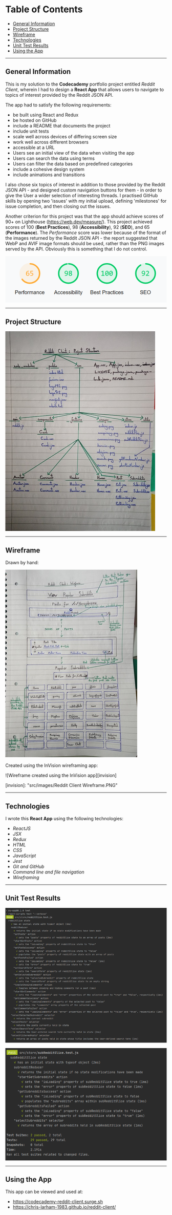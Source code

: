 # Table of Contents

* [General Information](#general-information)
* [Project Structure](#project-structure)
* [Wireframe](#wireframe)
* [Technologies](#technologies)
* [Unit Test Results](#unit-test-results)
* [Using the App](#using-the-app)

***

## General Information

This is my solution to the **Codecademy** portfolio project entitled *Reddit Client*, wherein I had to design 
a **React App** that allows users to navigate to topics of interest provided by the Reddit JSON API.

The app had to satisfy the following requirements:

- be built using React and Redux
- be hosted on GitHub
- include a README that documents the project
- include unit tests
- scale well across devices of differing screen size
- work well across different browsers
- accessible at a URL
- Users see an initial view of the data when visiting the app
- Users can search the data using terms
- Users can filter the data based on predefined categories
- include a cohesive design system
- include animations and transitions

I also chose six topics of interest in addition to those provided by the Reddit JSON API - and designed custom 
navigation buttons for them - in order to give the User a wider selection of interesting threads. I practised 
GitHub skills by opening two 'issues' with my initial upload, defining 'milestones' for issue completion, and 
then closing out the issues.

Another criterion for this project was that the app should achieve scores of 90+ on Lighthouse (https://web.dev/measure/). 
This project achieved scores of 100 (**Best Practices**), 98 (**Accessibility**), 92 (**SEO**), and 65 (**Performance**). 
The *Performance* score was lower because of the format of the images returned by the Reddit JSON API - the report 
suggested that WebP and AVIF image formats should be used, rather than the PNG images served by the API. Obviously this is 
something that I do not control.

![Lighthouse Audit][lighthouse_audit]

[lighthouse_audit]: src/images/lighthouse-audit.PNG

***

## Project Structure

![Project Structure][project_structure]

[project_structure]: src/images/reddit-client-structure.png

***

## Wireframe

Drawn by hand:

![Wireframe][wireframe]

[wireframe]: src/images/reddit-client-wireframe.png

Created using the InVision wireframing app:

![Wireframe created using the InVision app][invision]

[invision]: "src/images/Reddit Client Wireframe.PNG"

***

## Technologies
  
I wrote this **React App** using the following technologies:

- *ReactJS*
- *JSX*
- *Redux*
- *HTML*
- *CSS*
- *JavaScript*
- *Jest*
- *Git and GitHub*
- *Command line and file navigation*
- *Wireframing*
  
***

## Unit Test Results

![Unit Test Results 1 of 2][unit_test_results_1_of_2]

[unit_test_results_1_of_2]: src/images/redditSlice-unit-tests.PNG

![Unit Test Results 2 of 2][unit_test_results_2_of_2]

[unit_test_results_2_of_2]: src/images/subredditSlice-unit-tests.PNG

***

## Using the App

This app can be viewed and used at:

- https://codecademy-reddit-client.surge.sh
- https://chris-larham-1983.github.io/reddit-client/
